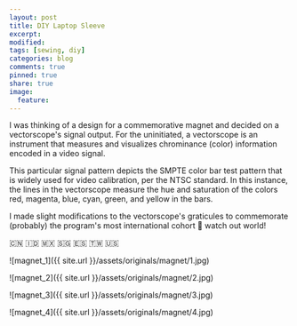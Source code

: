 ```yaml
---
layout: post
title: DIY Laptop Sleeve
excerpt:
modified:
tags: [sewing, diy]
categories: blog
comments: true
pinned: true
share: true
image:
  feature:
---
```


I was thinking of a design for a commemorative magnet and decided on a vectorscope's signal output. For the uninitiated, a vectorscope is an instrument that measures and visualizes chrominance (color) information encoded in a video signal.

This particular signal pattern depicts the SMPTE color bar test pattern that is widely used for video calibration, per the NTSC standard. In this instance, the lines in the vectorscope measure the hue and saturation of the colors red, magenta, blue, cyan, green, and yellow in the bars.

I made slight modifications to the vectorscope's graticules to commemorate (probably) the program's most international cohort 🥳 watch out world!

🇨🇳 🇮🇩 🇲🇽 🇸🇬 🇪🇸 🇹🇼 🇺🇸

![magnet_1]({{ site.url }}/assets/originals/magnet/1.jpg)

![magnet_2]({{ site.url }}/assets/originals/magnet/2.jpg)

![magnet_3]({{ site.url }}/assets/originals/magnet/3.jpg)

![magnet_4]({{ site.url }}/assets/originals/magnet/4.jpg)
